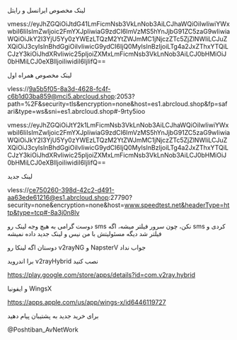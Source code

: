  لینک مخصوص ایرانسل و رایتل

vmess://eyJhZGQiOiJtdG41LmFicmNsb3VkLnNob3AiLCJhaWQiOiIwIiwiYWxwbiI6IiIsImZwIjoic2FmYXJpIiwiaG9zdCI6ImVzMS5hYnJjbG91ZC5zaG9wIiwiaWQiOiJkY2I3YjU5Yy0zYWEzLTQzM2YtZWJmMC1jNjczZTc5ZjZlNWIiLCJuZXQiOiJ3cyIsInBhdGgiOiIvIiwicG9ydCI6IjQ0MyIsInBzIjoiLTg4a2JxZThxYTQiLCJzY3kiOiJhdXRvIiwic25pIjoiZXMxLmFicmNsb3VkLnNob3AiLCJ0bHMiOiJ0bHMiLCJ0eXBlIjoiIiwidiI6IjIifQ==


لینک مخصوص همراه اول

vless://9a5b5f05-8a3d-4628-fc4f-c6b1d03ba859@mci5.abrcloud.shop:2053?path=%2F&security=tls&encryption=none&host=es1.abrcloud.shop&fp=safari&type=ws&sni=es1.abrcloud.shop#-9rty5ioo

vmess://eyJhZGQiOiJtY2k1LmFicmNsb3VkLnNob3AiLCJhaWQiOiIwIiwiYWxwbiI6IiIsImZwIjoic2FmYXJpIiwiaG9zdCI6ImVzMS5hYnJjbG91ZC5zaG9wIiwiaWQiOiJkY2I3YjU5Yy0zYWEzLTQzM2YtZWJmMC1jNjczZTc5ZjZlNWIiLCJuZXQiOiJ3cyIsInBhdGgiOiIvIiwicG9ydCI6IjQ0MyIsInBzIjoiLTg4a2JxZThxYTQiLCJzY3kiOiJhdXRvIiwic25pIjoiZXMxLmFicmNsb3VkLnNob3AiLCJ0bHMiOiJ0bHMiLCJ0eXBlIjoiIiwidiI6IjIifQ==


لینک جدید

vless://ce750260-398d-42c2-d491-aa63ede61216@es1.abrcloud.shop:27790?security=none&encryption=none&host=www.speedtest.net&headerType=http&type=tcp#-8a3j0n8lv

دوست گرامی به هیچ وجه لینک رو sms نکن، چون سرور فیلتر میشه، اگه sms  کردی و فیلتر شد دیگه مسئولیتش با من نیس و لینک جدید داده نمیشه


دوستان اگه لینکا رو v2rayNG و NapsterV جواب نداد

برا اندروید v2rayHybrid نصب کنید

https://play.google.com/store/apps/details?id=com.v2ray.hybrid

و ایفونیا WingsX

https://apps.apple.com/us/app/wings-x/id6446119727



برای خرید جدید به پشتیبان پیام دهید

@Poshtiban_AvNetWork
